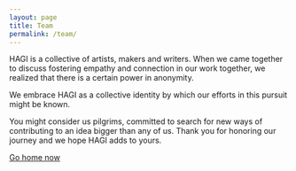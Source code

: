 ```yaml
---
layout: page
title: Team
permalink: /team/
---
```

HAGI is a collective of artists, makers and writers. When we came together to discuss fostering empathy and connection in our work together, we realized that there is a certain power in anonymity.

We embrace HAGI as a collective identity by which our efforts in this pursuit might be known.  

You might consider us pilgrims, committed to search for new ways of contributing to an idea bigger than any of us. Thank you for honoring our journey and we hope HAGI adds to yours.

[Go home now](/hagi-global.github.io)